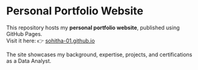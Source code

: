 # Personal Portfolio Website

This repository hosts my **personal portfolio website**, published using GitHub Pages.  
Visit it here: 👉 [sohitha-01.github.io](https://sohitha-01.github.io)

The site showcases my background, expertise, projects, and certifications as a Data Analyst. 
